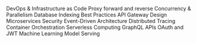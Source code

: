 DevOps & Infrastructure as Code
Proxy forward and reverse
Concurrency & Parallelism
Database Indexing Best Practices
API Gateway Design
Microservices Security
Event-Driven Architecture
Distributed Tracing
Container Orchestration
Serverless Computing
GraphQL APIs
OAuth and JWT
Machine Learning Model Serving